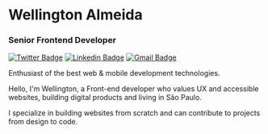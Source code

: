 # Wellington Almeida

### Senior Frontend Developer

[![Twitter Badge](https://img.shields.io/badge/-Visit%20my%20website-262626?style=flat-square&link=https://wellingtondev.com/)](https://wellingtondev.com/) 
[![Linkedin Badge](https://img.shields.io/badge/-Wellington%20Almeida-262626?style=flat-square&logo=Linkedin&logoColor=white&link=https://www.linkedin.com/in/tonalmeidadev/)](https://www.linkedin.com/in/tonalmeidadev/) 
[![Gmail Badge](https://img.shields.io/badge/-wellingtondev@icloud.com-262626?style=flat-square&logo=Gmail&logoColor=white&link=mailto:wellingtondev@icloud.com)](mailto:wellingtondev@icloud.com)

Enthusiast of the best web & mobile development technologies.

Hello, I'm Wellington, a Front-end developer who values UX and accessible websites, building digital products and living in São Paulo.

I specialize in building websites from scratch and can contribute to projects from design to code.
